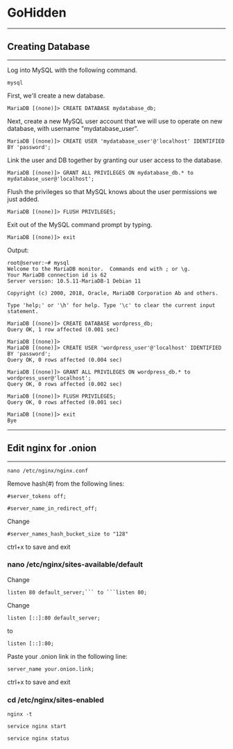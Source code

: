 # GoHidden
---

## Creating Database
---
Log into MySQL with the following command.
```
mysql
```

First, we'll create a new database.

```
MariaDB [(none)]> CREATE DATABASE mydatabase_db;
```

Next, create a new MySQL user account that we will use to operate on new database, with username "mydatabase_user".

```
MariaDB [(none)]> CREATE USER 'mydatabase_user'@'localhost' IDENTIFIED BY 'password';
```

Link the user and DB together by granting our user access to the database.

```
MariaDB [(none)]> GRANT ALL PRIVILEGES ON mydatabase_db.* to mydatabase_user@'localhost';
```

Flush the privileges so that MySQL knows about the user permissions we just added.

```
MariaDB [(none)]> FLUSH PRIVILEGES;
```

Exit out of the MySQL command prompt by typing.

```
MariaDB [(none)]> exit
```  

Output:
```
root@server:~# mysql
Welcome to the MariaDB monitor.  Commands end with ; or \g.
Your MariaDB connection id is 62
Server version: 10.5.11-MariaDB-1 Debian 11

Copyright (c) 2000, 2018, Oracle, MariaDB Corporation Ab and others.

Type 'help;' or '\h' for help. Type '\c' to clear the current input statement.

MariaDB [(none)]> CREATE DATABASE wordpress_db;
Query OK, 1 row affected (0.001 sec)

MariaDB [(none)]> 
MariaDB [(none)]> CREATE USER 'wordpress_user'@'localhost' IDENTIFIED BY 'password';
Query OK, 0 rows affected (0.004 sec)

MariaDB [(none)]> GRANT ALL PRIVILEGES ON wordpress_db.* to wordpress_user@'localhost';
Query OK, 0 rows affected (0.002 sec)

MariaDB [(none)]> FLUSH PRIVILEGES;
Query OK, 0 rows affected (0.001 sec)

MariaDB [(none)]> exit   
Bye
```
---
## Edit nginx for .onion
---
```
nano /etc/nginx/nginx.conf
```
Remove hash(#) from the following lines:

```
#server_tokens off;
```
```
#server_name_in_redirect_off;
```

Change 
```
#server_names_hash_bucket_size to "128"
```

ctrl+x to save and exit

### nano /etc/nginx/sites-available/default
Change 
```
listen 80 default_server;``` to ```listen 80;
```

Change 
```
listen [::]:80 default_server;
``` 
to 
```
listen [::]:80;
```

Paste your .onion link in the following line:

```
server_name your.onion.link;
```

ctrl+x to save and exit

### cd /etc/nginx/sites-enabled
```
nginx -t
```

```
service nginx start
```

```
service nginx status
```
